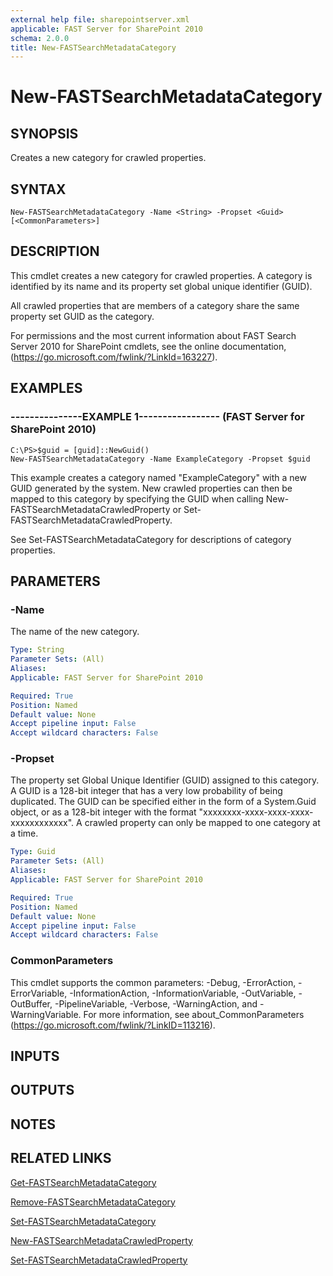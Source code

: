 ```yaml
---
external help file: sharepointserver.xml
applicable: FAST Server for SharePoint 2010
schema: 2.0.0
title: New-FASTSearchMetadataCategory
---
```


# New-FASTSearchMetadataCategory

## SYNOPSIS
Creates a new category for crawled properties.

## SYNTAX

```
New-FASTSearchMetadataCategory -Name <String> -Propset <Guid> [<CommonParameters>]
```

## DESCRIPTION
This cmdlet creates a new category for crawled properties.
A category is identified by its name and its property set global unique identifier (GUID).

All crawled properties that are members of a category share the same property set GUID as the category.

For permissions and the most current information about FAST Search Server 2010 for SharePoint cmdlets, see the online documentation, (https://go.microsoft.com/fwlink/?LinkId=163227).

## EXAMPLES

### ---------------EXAMPLE 1----------------- (FAST Server for SharePoint 2010)
```
C:\PS>$guid = [guid]::NewGuid()
New-FASTSearchMetadataCategory -Name ExampleCategory -Propset $guid
```

This example creates a category named "ExampleCategory" with a new GUID generated by the system.
New crawled properties can then be mapped to this category by specifying the GUID when calling New-FASTSearchMetadataCrawledProperty or Set-FASTSearchMetadataCrawledProperty.

See Set-FASTSearchMetadataCategory for descriptions of category properties.

## PARAMETERS

### -Name
The name of the new category.

```yaml
Type: String
Parameter Sets: (All)
Aliases: 
Applicable: FAST Server for SharePoint 2010

Required: True
Position: Named
Default value: None
Accept pipeline input: False
Accept wildcard characters: False
```

### -Propset
The property set Global Unique Identifier (GUID) assigned to this category.
A GUID is a 128-bit integer that has a very low probability of being duplicated.
The GUID can be specified either in the form of a System.Guid object, or as a 128-bit integer with the format "xxxxxxxx-xxxx-xxxx-xxxx-xxxxxxxxxxxx".
A crawled property can only be mapped to one category at a time.

```yaml
Type: Guid
Parameter Sets: (All)
Aliases: 
Applicable: FAST Server for SharePoint 2010

Required: True
Position: Named
Default value: None
Accept pipeline input: False
Accept wildcard characters: False
```

### CommonParameters
This cmdlet supports the common parameters: -Debug, -ErrorAction, -ErrorVariable, -InformationAction, -InformationVariable, -OutVariable, -OutBuffer, -PipelineVariable, -Verbose, -WarningAction, and -WarningVariable. For more information, see about_CommonParameters (https://go.microsoft.com/fwlink/?LinkID=113216).

## INPUTS

## OUTPUTS

## NOTES

## RELATED LINKS

[Get-FASTSearchMetadataCategory](Get-FASTSearchMetadataCategory.md)

[Remove-FASTSearchMetadataCategory](Remove-FASTSearchMetadataCategory.md)

[Set-FASTSearchMetadataCategory](Set-FASTSearchMetadataCategory.md)

[New-FASTSearchMetadataCrawledProperty](New-FASTSearchMetadataCrawledProperty.md)

[Set-FASTSearchMetadataCrawledProperty](Set-FASTSearchMetadataCrawledProperty.md)

